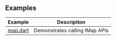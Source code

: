 ## Examples

| Example    | Description                    |
| ---------- | ------------------------------ |
| [map.dart] | Demonstrates calling IMap APIs |

[map.dart]: https://github.com/halildurmus/dartwinrt/blob/main/packages/windows_foundation/example/map.dart
